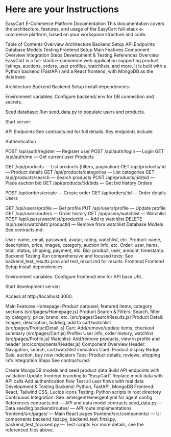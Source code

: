 # Here are your Instructions
EasyCart E-Commerce Platform Documentation
This documentation covers the architecture, features, and usage of the EasyCart full-stack e-commerce platform, based on your workspace structure and code.

Table of Contents
Overview
Architecture
Backend
Setup
API Endpoints
Database Models
Testing
Frontend
Setup
Main Features
Component Overview
Integration Steps
Development & Testing
References
Overview
EasyCart is a full-stack e-commerce web application supporting product listings, auctions, orders, user profiles, watchlists, and more. It is built with a Python backend (FastAPI) and a React frontend, with MongoDB as the database.

Architecture
Backend
Backend Setup
Install dependencies:

Environment variables:
Configure backend/.env for DB connection and secrets.

Seed database:
Run seed_data.py to populate users and products.

Start server:

API Endpoints
See contracts.md for full details. Key endpoints include:

Authentication

POST /api/auth/register — Register user
POST /api/auth/login — Login
GET /api/auth/me — Get current user
Products

GET /api/products — List products (filters, pagination)
GET /api/products/:id — Product details
GET /api/products/categories — List categories
GET /api/products/search — Search products
POST /api/products/:id/bid — Place auction bid
GET /api/products/:id/bids — Get bid history
Orders

POST /api/orders/create — Create order
GET /api/orders/:id — Order details
Users

GET /api/users/profile — Get profile
PUT /api/users/profile — Update profile
GET /api/users/orders — Order history
GET /api/users/watchlist — Watchlist
POST /api/users/watchlist/:productId — Add to watchlist
DELETE /api/users/watchlist/:productId — Remove from watchlist
Database Models
See contracts.md:

User: name, email, password, avatar, rating, watchlist, etc.
Product: name, description, price, images, category, auction info, etc.
Order: user, items, total, status, shipping, payment, etc.
Bid: product, user, amount, timestamp.
Backend Testing
Run comprehensive and focused tests:
See backend_test_results.json and test_result.md for results.
Frontend
Frontend Setup
Install dependencies:

Environment variables:
Configure frontend/.env for API base URL.

Start development server:

Access at http://localhost:3000.

Main Features
Homepage: Product carousel, featured items, category sections (src/pages/Homepage.js)
Product Search & Filters: Search, filter by category, price, brand, etc. (src/pages/SearchResults.js)
Product Detail: Images, description, bidding, add to cart/watchlist (src/pages/ProductDetail.js)
Cart: Add/remove/update items, checkout summary (src/pages/Cart.js)
Profile: User info, order history, watchlist (src/pages/Profile.js)
Watchlist: Add/remove products, view in profile and header (src/components/Header.js)
Component Overview
Header: Navigation, search, cart/watchlist indicators
Card: Product display
Badge: Sale, auction, buy now indicators
Tabs: Product details, reviews, shipping info
Integration Steps
See contracts.md:

Create MongoDB models and seed product data
Build API endpoints with validation
Update frontend branding to "EasyCart"
Replace mock data with API calls
Add authentication flow
Test all user flows with real data
Development & Testing
Backend: Python, FastAPI, MongoDB
Frontend: React, Tailwind CSS, Lucide icons
Testing: Python scripts in root directory
Continuous Integration: See .emergent/emergent.yml for agent config
References
contracts.md — API and data model contracts
seed_data.py — Data seeding
backend/routes/ — API route implementations
frontend/src/pages/ — Main React pages
frontend/src/components/ — UI components
backend_test.py, backend_test_final.py, backend_test_focused.py — Test scripts
For more details, see the referenced files above.
